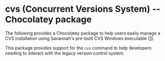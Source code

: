 # cvs (Concurrent Versions System) -- Chocolatey package

The following provides a Chocolatey package to help users easily
manage a CVS installation using Savannah's pre-built CVS Windows
executable [[1]].

This package provides support for the `cvs` command to help developers
needing to interact with the legacy version control system.

[1]: https://www.nongnu.org/cvs/
